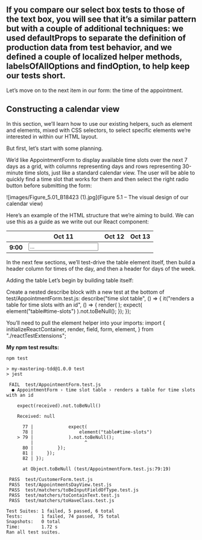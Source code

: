 ## If you compare our select box tests to those of the text box, you will see that it’s a similar pattern but with a couple of additional techniques: we used defaultProps to separate the definition of production data from test behavior, and we defined a couple of localized helper methods, labelsOfAllOptions and findOption, to help keep our tests short.

Let’s move on to the next item in our form: the time of the appointment.

## Constructing a calendar view
In this section, we’ll learn how to use our existing helpers, such as element and elements, mixed with CSS selectors, to select specific elements we’re interested in within our HTML layout.

But first, let’s start with some planning.

We’d like AppointmentForm to display available time slots over the next 7 days as a grid, with columns representing days and rows representing 30-minute time slots, just like a standard calendar view. The user will be able to quickly find a time slot that works for them and then select the right radio button before submitting the form:

![images/Figure_5.01_B18423 (1).jpg](Figure 5.1 – The visual design of our calendar view)

Here’s an example of the HTML structure that we’re aiming to build. We can use this as a guide as we write out our React component:


<table id="time-slots">
  <thead>
    <tr>
      <th></th>
      <th>Oct 11</th>
      <th>Oct 12</th>
      <th>Oct 13</th>
    </tr>
  </thead>
  <tbody>
    <tr>
      <th>9:00</th>
      <td>
        <input type="option" name="timeSlot" value="..." />
      </td>
    </tr>
    <!-- ... two more cells ... -->
  </tbody>
</table>
In the next few sections, we’ll test-drive the table element itself, then build a header column for times of the day, and then a header for days of the week.

Adding the table
Let’s begin by building table itself:

Create a nested describe block with a new test at the bottom of test/AppointmentForm.test.js:
describe("time slot table", () => {
  it("renders a table for time slots with an id", () => {
    render(
      <AppointmentForm original={blankAppointment} />
    );
    expect(
      element("table#time-slots")
    ).not.toBeNull();
  });
});

You’ll need to pull the element helper into your imports:
import {
  initializeReactContainer,
  render,
  field,
  form,
  element,
} from "./reactTestExtensions";

**My npm test results:**
```
npm test

> my-mastering-tdd@1.0.0 test
> jest

 FAIL  test/AppointmentForm.test.js
  ● AppointmentForm › time slot table › renders a table for time slots with an id

    expect(received).not.toBeNull()

    Received: null

      77 |             expect(
      78 |                 element("table#time-slots")
    > 79 |             ).not.toBeNull();
         |                   ^
      80 |         });
      81 |     });
      82 | });

      at Object.toBeNull (test/AppointmentForm.test.js:79:19)

 PASS  test/CustomerForm.test.js
 PASS  test/AppointmentsDayView.test.js
 PASS  test/matchers/toBeInputFieldOfType.test.js
 PASS  test/matchers/toContainText.test.js
 PASS  test/matchers/toHaveClass.test.js

Test Suites: 1 failed, 5 passed, 6 total
Tests:       1 failed, 74 passed, 75 total
Snapshots:   0 total
Time:        1.72 s
Ran all test suites.
```

